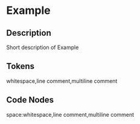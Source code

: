 # Example

## Description

Short description of Example

## Tokens

whitespace,line comment,multiline comment

## Code Nodes

space:whitespace,line comment,multiline comment